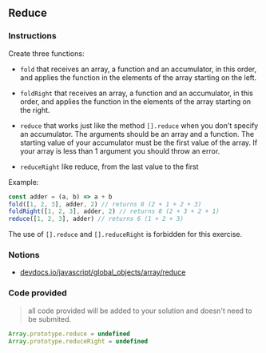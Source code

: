 ## Reduce

### Instructions

Create three functions:

- `fold` that receives an array, a function and an accumulator, in this order,
  and applies the function in the elements of the array starting on the left.

- `foldRight` that receives an array, a function and an accumulator, in this order,
  and applies the function in the elements of the array starting on the right.

- `reduce` that works just like the method `[].reduce` when you don't
  specify an accumulator.
  The arguments should be an array and a function.
  The starting value of your accumulator must be the first value of the array.
  If your array is less than 1 argument you should throw an error.

- `reduceRight` like reduce, from the last value to the first

Example:

```js
const adder = (a, b) => a + b
fold([1, 2, 3], adder, 2) // returns 8 (2 + 1 + 2 + 3)
foldRight([1, 2, 3], adder, 2) // returns 8 (2 + 3 + 2 + 1)
reduce([1, 2, 3], adder) // returns 6 (1 + 2 + 3)
```

The use of `[].reduce` and `[].reduceRight` is forbidden for this exercise.

### Notions

- [devdocs.io/javascript/global_objects/array/reduce](https://devdocs.io/javascript/global_objects/array/reduce)

### Code provided

> all code provided will be added to your solution and doesn't need to be submited.

```js
Array.prototype.reduce = undefined
Array.prototype.reduceRight = undefined
```
